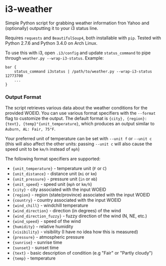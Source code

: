 i3-weather
==========

Simple Python script for grabbing weather information fron Yahoo and
(optionally) outputting it to your i3 status line.

Requires `requests` and `BeautifulSoup4`, both installable with `pip`.  Tested with Python 2.7.6 and Python 3.4.0 on Arch Linux.

To use this with i3, open `.i3/config` and update `status_command` to
pipe through `weather.py --wrap-i3-status`. Example:

    bar {
        status_command i3status | /path/to/weather.py --wrap-i3-status 12773700
        ...
    }

### Output Format

The script retrieves various data about the weather conditions for the provided WOEID.  You can use various format specifiers with the `--format` flag to customize the output.  The default format is `{city}, {region}: {text}, {temp}°{unit_temperature}`, which produces an output similar to `Auburn, AL: Fair, 75°F`.

Your preferred unit of temperature can be set with `--unit f` or `--unit c` (this will also affect the other units: passing `--unit c` will also cause the speed unit to be `km/h` instead of `mph`)

The following format specifiers are supported:

  - `{unit_temperature}` - temperature unit (`F` or `C`)
  - `{unit_distance}` - distance unit (`mi` or `km`)
  - `{unit_pressure}` - pressure unit (`in` or `mb`)
  - `{unit_speed}` - speed unit (`mph` or `km/h`)
  - `{city}` - city associated with the input WOEID
  - `{region}` - region (state/province) associated with the input WOEID
  - `{country}` - country associated with the input WOEID
  - `{wind_chill}` - windchill temperature
  - `{wind_direction}` - direction (in degrees) of the wind
  - `{wind_direction_fuzzy}` - fuzzy direction of the wind (N, NE, etc.)
  - `{wind_speed}` - speed of the wind
  - `{humidity}` - relative humidity
  - `{visibility}` - visibility (I have no idea how this is measured)
  - `{pressure}` - atmospheric pressure
  - `{sunrise}` - sunrise time
  - `{sunset}` - sunset time
  - `{text}` - basic description of condition (e.g "Fair" or "Partly cloudy")
  - `{temp}` - temperature
